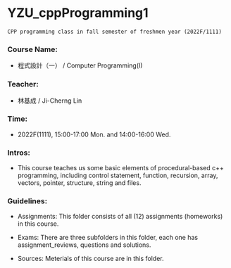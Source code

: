 # YZU_cppProgramming1
```
CPP programming class in fall semester of freshmen year (2022F/1111)
```

### Course Name:
- 程式設計（一） / Computer Programming(I)

### Teacher:
- 林基成 / Ji-Cherng Lin

### Time:
- 2022F(1111), 15:00-17:00 Mon. and 14:00-16:00 Wed.

### Intros:

- This course teaches us some basic elements of procedural-based c++ programming, including control statement, function, recursion, array, vectors, pointer, structure, string and files.

### Guidelines:

- Assignments: This folder consists of all (12) assignments (homeworks) in this course.

- Exams: There are three subfolders in this folder, each one has assignment_reviews, questions and solutions.

- Sources: Meterials of this course are in this folder.
